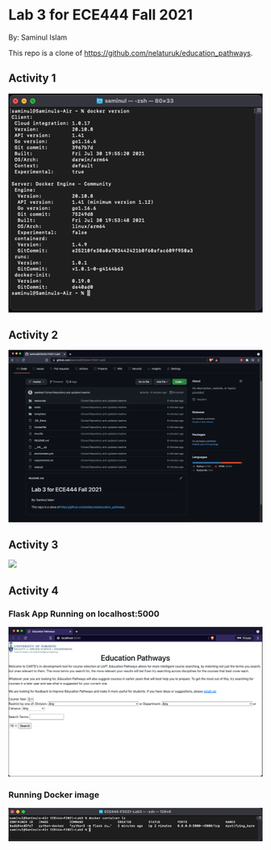 # Lab 3 for ECE444 Fall 2021


By: Saminul Islam


This   repo   is   a   clone   of https://github.com/nelaturuk/education_pathways.


## Activity 1


![](screenshots/Activity1.png)


## Activity 2


![](screenshots/Activity2.png)


## Activity 3


![](screenshots/Activity3_new.png)


## Activity 4


### Flask App Running on localhost:5000

![](screenshots/Activity4_1.png)


### Running Docker image

![](screenshots/Activity4_2.png)
